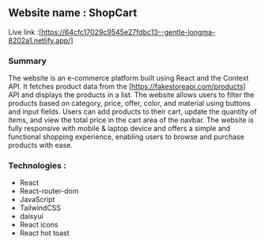 ## Website name : ShopCart

 Live link :[https://64cfc17029c9545e27fdbc13--gentle-longma-8202a1.netlify.app/]

### Summary 
 The website is an e-commerce platform built using React and the Context API. It fetches product data from the [https://fakestoreapi.com/products] API and displays the products in a list. The website allows users to filter the products based on category, price, offer, color, and material using buttons and input fields. Users can add products to their cart, update the quantity of items, and view the total price in the cart area of the navbar. The website is fully responsive with mobile & laptop device and offers a simple and functional shopping experience, enabling users to browse and purchase products with ease.

### Technologies :
- React
- React-router-dom
- JavaScript
- TailwindCSS
- daisyui
- React icons
- React hot toast













